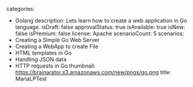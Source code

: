 categories:
- Golang
description: Lets learn how to create a web application in Go language.
isDraft: false
approvalStatus: true
isAvailable: true
isNew: false
isPremium: false
license: Apache
scenarioCount: 5
scenarios:
- Creating a Simple Go Web Server
- Creating a WebApp to create File
- HTML templates in Go
- Handling JSON data
- HTTP requests in Go
thumbnail: https://brainarator.s3.amazonaws.com/new/pngs/go.png
title: MariaLPTest
